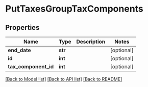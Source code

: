# PutTaxesGroupTaxComponents

## Properties
Name | Type | Description | Notes
------------ | ------------- | ------------- | -------------
**end_date** | **str** |  | [optional] 
**id** | **int** |  | [optional] 
**tax_component_id** | **int** |  | [optional] 

[[Back to Model list]](../README.md#documentation-for-models) [[Back to API list]](../README.md#documentation-for-api-endpoints) [[Back to README]](../README.md)

